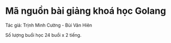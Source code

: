# Mã nguồn bài giảng khoá học Golang

Tác giả: Trịnh Minh Cường - Bùi Văn Hiên

Số lượng buổi học 24 buổi x 2 tiếng.

